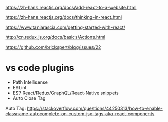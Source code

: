 https://zh-hans.reactjs.org/docs/add-react-to-a-website.html

https://zh-hans.reactjs.org/docs/thinking-in-react.html

https://www.taniarascia.com/getting-started-with-react/

http://cn.redux.js.org/docs/basics/Actions.html

https://github.com/brickspert/blog/issues/22

# vs code plugins
- Path Intellisense
- ESLint
- ES7 React/Redux/GraphQL/React-Native snippets
- Auto Close Tag

Auto Tag: https://stackoverflow.com/questions/44250313/how-to-enable-classname-autocomplete-on-custom-jsx-tags-aka-react-components